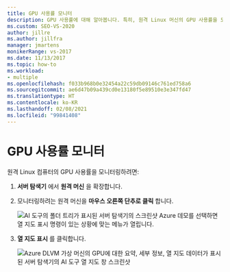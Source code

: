```yaml
---
title: GPU 사용률 모니터
description: GPU 사용률에 대해 알아봅니다. 특히, 원격 Linux 머신의 GPU 사용률을 모니터링하는 방법을 알아봅니다.
ms.custom: SEO-VS-2020
author: jillre
ms.author: jillfra
manager: jmartens
monikerRange: vs-2017
ms.date: 11/13/2017
ms.topic: how-to
ms.workload:
- multiple
ms.openlocfilehash: f033b968b0e32454a22c59db09146c761ed758a6
ms.sourcegitcommit: ae6d47b09a439cd0e13180f5e89510e3e347fd47
ms.translationtype: HT
ms.contentlocale: ko-KR
ms.lasthandoff: 02/08/2021
ms.locfileid: "99841408"
---
```

# <a name="monitoring-gpu-utilization"></a>GPU 사용률 모니터

원격 Linux 컴퓨터의 GPU 사용률을 모니터링하려면:

1. **서버 탐색기** 에서 **원격 머신** 을 확장합니다.
2. 모니터링하려는 원격 머신을 **마우스 오른쪽 단추로 클릭** 합니다.

    ![AI 도구의 폴더 트리가 표시된 서버 탐색기의 스크린샷 Azure 데모를 선택하면 열 지도 표시 명령이 있는 상황에 맞는 메뉴가 열립니다.](media/monitor-gpu/gpu-heatmap-0.png)

3. **열 지도 표시** 를 클릭합니다.

    ![Azure DLVM 가상 머신의 GPU에 대한 요약, 세부 정보, 열 지도 데이터가 표시된 서버 탐색기의 AI 도구 열 지도 창 스크린샷](media/monitor-gpu/heatmap.png)
